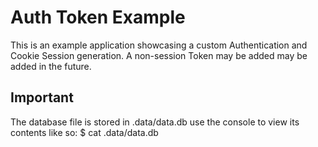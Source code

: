 Auth Token Example
==================
This is an example application showcasing a custom Authentication and Cookie Session generation. A non-session Token may be added may be added in the future.

Important
------------
The database file is stored in .data/data.db use the console to view its contents like so:
$ cat .data/data.db

